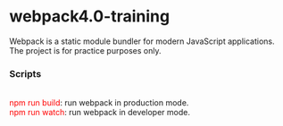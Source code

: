 # webpack4.0-training
Webpack is a static module bundler for modern JavaScript applications. The project is for practice purposes only.

<h3>Scripts</h3></br>
<span style="color:red">npm run build</span>: run webpack in production mode. </br>
<span style="color:red">npm run watch</span>: run webpack in developer mode. </br>
